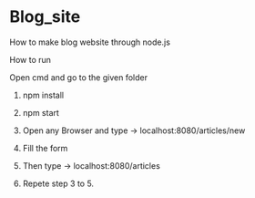 # Blog_site
How to make blog  website through node.js


How to run

Open cmd and go to the given folder

1. npm install

2. npm start

3. Open any Browser and type -> localhost:8080/articles/new 

4. Fill the form

5. Then type -> localhost:8080/articles

6. Repete step 3 to 5.
